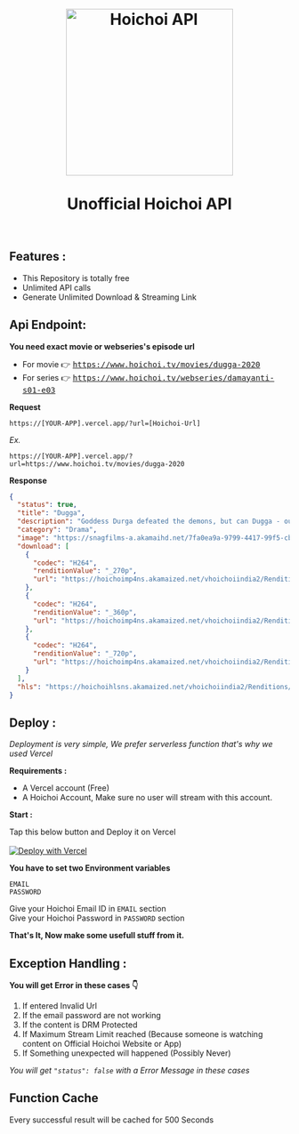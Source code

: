 <h1 align="center">
  <br>
  <a><img src="https://telegra.ph/file/7ccde141eb2d927425fa9.png" alt="Hoichoi API" width="300"></a>
  <br>
  <br>
  <b>Unofficial Hoichoi API</b>
  <br>
</h1>

 <br>
 

## Features :
- This Repository is totally free
- Unlimited API calls
- Generate Unlimited Download & Streaming Link


## Api Endpoint:<br>
**You need exact movie or webseries's episode url**
 - For movie 👉 <tt>https://www.hoichoi.tv/movies/dugga-2020</tt>
- For series 👉 <tt>https://www.hoichoi.tv/webseries/damayanti-s01-e03</tt>

**Request**

 `https://[YOUR-APP].vercel.app/?url=[Hoichoi-Url]`

*Ex.*

 `https://[YOUR-APP].vercel.app/?url=https://www.hoichoi.tv/movies/dugga-2020`

**Response**

```json
{
  "status": true,
  "title": "Dugga",
  "description": "Goddess Durga defeated the demons, but can Dugga - our protagonist, overpower the demons within her mind? Watch the full movie on Hoichoi.\n",
  "category": "Drama",
  "image": "https://snagfilms-a.akamaihd.net/7fa0ea9a-9799-4417-99f5-cbb5343c551d/images/2020/11/5/1604598395769_1280x720_16x9Images.jpg",
  "download": [
    {
      "codec": "H264",
      "renditionValue": "_270p",
      "url": "https://hoichoimp4ns.akamaized.net/vhoichoiindia2/Renditions/20201105/1604595730352_dugga_hoichoi/1604595730352_dugga_hoichoi_270.mp4?__token__=exp=1604941961~acl=/vhoichoiindia2/Renditions/20201105/1604595730352_dugga_hoichoi/*~hmac=96c34561ed16177c914d203e4053a542052e25c2a561bc0a3e1cfa5dbfe5c61f"
    },
    {
      "codec": "H264",
      "renditionValue": "_360p",
      "url": "https://hoichoimp4ns.akamaized.net/vhoichoiindia2/Renditions/20201105/1604595730352_dugga_hoichoi/1604595730352_dugga_hoichoi_360.mp4?__token__=exp=1604941961~acl=/vhoichoiindia2/Renditions/20201105/1604595730352_dugga_hoichoi/*~hmac=96c34561ed16177c914d203e4053a542052e25c2a561bc0a3e1cfa5dbfe5c61f"
    },
    {
      "codec": "H264",
      "renditionValue": "_720p",
      "url": "https://hoichoimp4ns.akamaized.net/vhoichoiindia2/Renditions/20201105/1604595730352_dugga_hoichoi/1604595730352_dugga_hoichoi_720.mp4?__token__=exp=1604941961~acl=/vhoichoiindia2/Renditions/20201105/1604595730352_dugga_hoichoi/*~hmac=96c34561ed16177c914d203e4053a542052e25c2a561bc0a3e1cfa5dbfe5c61f"
    }
  ],
  "hls": "https://hoichoihlsns.akamaized.net/vhoichoiindia2/Renditions/20201105/1604595730352_dugga_hoichoi/hls/1604595730352_dugga_hoichoi.m3u8?hdnts=exp=1604941961~acl=/vhoichoiindia2/Renditions/20201105/1604595730352_dugga_hoichoi/hls/*~hmac=44fffc9626049487978953544c62393ee88ade0bc745c06810507b1b969788a2"
}
```


## Deploy :<br>
*Deployment is very simple, We prefer serverless function that's why we used Vercel*

**Requirements :**
- A Vercel account (Free)
- A Hoichoi Account, Make sure no user will stream with this account.

**Start :**

Tap this below button and Deploy it on Vercel<br><br>
[![Deploy with Vercel](https://vercel.com/button)](https://vercel.com/new/git/external?repository-url=https%3A%2F%2Fgithub.com%2Fviewlift-ripper%2Fhoichoi-api)

**You have to set two Environment variables**

<code>EMAIL</code><br>
<code>PASSWORD</code>

Give your Hoichoi Email ID in <code>EMAIL</code> section<br>
Give your Hoichoi Password in <code>PASSWORD</code> section<br>

**That's It, Now make some usefull stuff from it.**

## Exception Handling :<br>

**You will get Error in these cases 👇**

1. If entered Invalid Url
2. If the email password are not working
3. If the content is DRM Protected
4. If Maximum Stream Limit reached (Because someone is watching content on Official Hoichoi Website or App)
5. If Something unexpected will happened (Possibly Never)

*You will get <code>"status": false</code> with a Error Message in these cases*

## Function Cache
 Every successful result will be cached for 500 Seconds